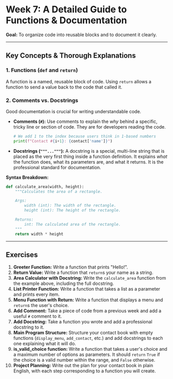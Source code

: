 
# Week 7: A Detailed Guide to Functions & Documentation

**Goal:** To organize code into reusable blocks and to document it clearly.

---

## Key Concepts & Thorough Explanations

### 1. Functions (`def` and `return`)

A function is a named, reusable block of code. Using `return` allows a function to send a value back to the code that called it.

### 2. Comments vs. Docstrings

Good documentation is crucial for writing understandable code.

*   **Comments (`#`):** Use comments to explain the *why* behind a specific, tricky line or section of code. They are for developers reading the code.
    ```python
    # We add 1 to the index because users think in 1-based numbers
    print(f"Contact #{i+1}: {contact['name']}")
    ```

*   **Docstrings (`"""..."""`):** A docstring is a special, multi-line string that is placed as the very first thing inside a function definition. It explains *what* the function does, what its parameters are, and what it returns. It is the professional standard for documentation.

**Syntax Breakdown:**
```python
def calculate_area(width, height):
    """Calculates the area of a rectangle.

    Args:
        width (int): The width of the rectangle.
        height (int): The height of the rectangle.

    Returns:
        int: The calculated area of the rectangle.
    """
    return width * height
```

---

## Exercises

1.  **Greeter Function:** Write a function that prints "Hello!".
2.  **Return Value:** Write a function that `return`s your name as a string.
3.  **Area Calculator with Docstring:** Write the `calculate_area` function from the example above, including the full docstring.
4.  **List Printer Function:** Write a function that takes a list as a parameter and prints every item.
5.  **Menu Function with Return:** Write a function that displays a menu and `return`s the user's choice.
6.  **Add Comment:** Take a piece of code from a previous week and add a useful `#` comment to it.
7.  **Add Docstring:** Take a function you wrote and add a professional docstring to it.
8.  **Main Program Structure:** Structure your contact book with empty functions (`display_menu`, `add_contact`, etc.) and add docstrings to each one explaining what it will do.
9.  **is_valid_choice function:** Write a function that takes a user's choice and a maximum number of options as parameters. It should `return` `True` if the choice is a valid number within the range, and `False` otherwise.
10. **Project Planning:** Write out the plan for your contact book in plain English, with each step corresponding to a function you will create.
